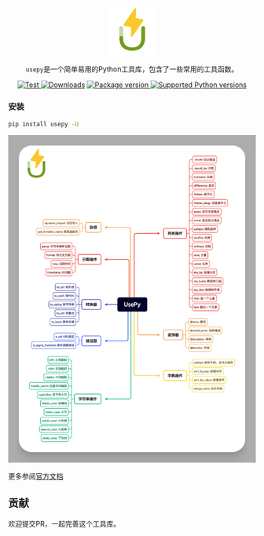 <div align=center>
<img src="logo-shadow.svg" width="100" alt="logo">

`usepy`是一个简单易用的Python工具库，包含了一些常用的工具函数。

<a href="https://github.com/mic1on/usepy/actions/workflows/test.yml?query=event%3Apush+branch%3Amain" target="_blank">
    <img src="https://github.com/mic1on/usepy/workflows/test%20suite/badge.svg?branch=main&event=push" alt="Test">
</a>
<a href="https://pepy.tech/badge/usepy">
<img src="https://pepy.tech/badge/usepy" alt="Downloads"></a>
<a href="https://pypi.org/project/usepy" target="_blank">
    <img src="https://img.shields.io/pypi/v/usepy.svg" alt="Package version">
</a>

<a href="https://pypi.org/project/usepy" target="_blank">
    <img src="https://img.shields.io/pypi/pyversions/usepy.svg" alt="Supported Python versions">
</a>
</div>

### 安装

```bash
pip install usepy -U
```

<img src="./resources/overview.png"/>

更多参阅[官方文档](https://usepy.code05.com/)

## 贡献

欢迎提交PR，一起完善这个工具库。
